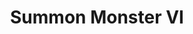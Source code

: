 ---
title: "Summon Monster VI"

spell:
  schools:
    - name:        "Conjuration"
      subschools:  ["Summoning"]
      descriptors: ["see text for summon monster I"]
  classes:
    - name: "Bard"
      abbr: "Brd"
      level: 6
    - name: "Cleric"
      abbr: "Clr"
      level: 6
    - name: "Sorcerer/Wizard"
      abbr: "Sor/Wiz"
      level: 6
  effect:             "One or more summoned creatures, no two of which can be more than 30 ft. apart"
  description:        |
    This spell functions like summon monster I, except you can summon one creature from the 6th-level list, {% die_roll 1 3 0 %} creatures of the same kind from the 5th-level list, or {% die_roll 1 4 1 %} creatures of the same kind from a lower-level list.

    |---
    | Monster | Alignment
    |-|-
    | Celestial polar bear | LG
    | Celestial orca whale<sup>1</sup> | NG
    | Bralani (eladrin) | CG
    | Celestial dire lion | CG
    | Elemental, Large (any) | N
    | Janni (genie) | N
    | Chaos beast | CN
    | Devil, chain | LE
    | Xill | LE
    | Fiendish monstrous centipede, Gargantuan | NE
    | Fiendish rhinoceros | NE
    | Fiendish elasmosaurus<sup>1</sup> | CE
    | Fiendish monstrous spider, Huge | CE
    | Fiendish snake, giant constrictor | CE
    |===
    | <sup>1</sup> May be summoned only into an aquatic or watery environment. |<
    {: .table .table-bordered .table-hover }
---